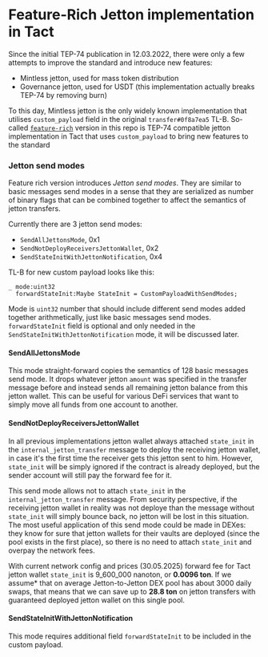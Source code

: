 # Feature-Rich Jetton implementation in Tact

Since the initial TEP-74 publication in 12.03.2022, there were only a few attempts to improve the standard and introduce new features:

- Mintless jetton, used for mass token distribution
- Governance jetton, used for USDT (this implementation actually breaks TEP-74 by removing burn)

To this day, Mintless jetton is the only widely known implementation that utilises `custom_payload` field in the original `transfer#0f8a7ea5` TL-B. So-called [`feature-rich`](../src/contracts/feature-rich/) version in this repo is TEP-74 compatible jetton implementation in Tact that uses `custom_payload` to bring new features to the standard

### Jetton send modes

Feature rich version introduces _Jetton send modes_. They are similar to basic messages send modes in a sense that they are serialized as number of binary flags that can be combined together to affect the semantics of jetton transfers.

Currently there are 3 jetton send modes:

- `SendAllJettonsMode`, 0x1
- `SendNotDeployReceiversJettonWallet`, 0x2
- `SendStateInitWithJettonNotification`, 0x4

TL-B for new custom payload looks like this:

```tlb
_ mode:uint32
  forwardStateInit:Maybe StateInit = CustomPayloadWithSendModes;
```

Mode is `uint32` number that should include different send modes added together arithmetically, just like basic messages send modes. `forwardStateInit` field is optional and only needed in the `SendStateInitWithJettonNotification` mode, it will be discussed later.

#### SendAllJettonsMode

This mode straight-forward copies the semantics of 128 basic messages send mode. It drops whatever jetton `amount` was specified in the transfer message before and instead sends all remaining jetton balance from this jetton wallet. This can be useful for various DeFi services that want to simply move all funds from one account to another.

#### SendNotDeployReceiversJettonWallet

In all previous implementations jetton wallet always attached `state_init` in the `internal_jetton_transfer` message to deploy the receiving jetton wallet, in case it's the first time the receiver gets this jetton sent to him. However, `state_init` will be simply ignored if the contract is already deployed, but the sender account will still pay the forward fee for it.

This send mode allows not to attach `state_init` in the `internal_jetton_transfer` message. From security perspective, if the receiving jetton wallet in reality was not deploye than the message without `state_init` will simply bounce back, no jetton will be lost in this situation. The most useful application of this send mode could be made in DEXes: they know for sure that jetton wallets for their vaults are deployed (since the pool exists in the first place), so there is no need to attach `state_init` and overpay the network fees.

With current network config and prices (30.05.2025) forward fee for Tact jetton wallet `state_init` is 9_600_000 nanoton, or **0.0096 ton**. If we assume\* that on average Jetton-to-Jetton DEX pool has about 3000 daily swaps, that means that we can save up to **28.8 ton** on jetton transfers with guaranteed deployed jetton wallet on this single pool.

#### SendStateInitWithJettonNotification

This mode requires additional field `forwardStateInit` to be included in the custom payload.
